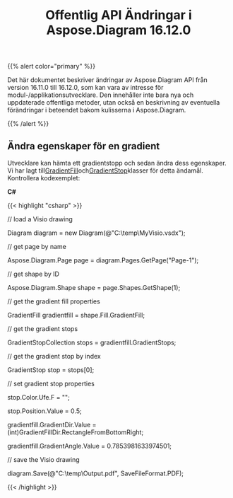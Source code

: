﻿---
title: Offentlig API Ändringar i Aspose.Diagram 16.12.0
type: docs
weight: 10
url: /sv/net/public-api-changes-in-aspose-diagram-16-12-0/
---
{{% alert color="primary" %}} 

Det här dokumentet beskriver ändringar av Aspose.Diagram API från version 16.11.0 till 16.12.0, som kan vara av intresse för modul-/applikationsutvecklare. Den innehåller inte bara nya och uppdaterade offentliga metoder, utan också en beskrivning av eventuella förändringar i beteendet bakom kulisserna i Aspose.Diagram.

{{% /alert %}} 
## **Ändra egenskaper för en gradient**
Utvecklare kan hämta ett gradientstopp och sedan ändra dess egenskaper. Vi har lagt till[GradientFill](http://www.aspose.com/api/net/diagram/aspose.diagram/gradientfill)och[GradientStop](http://www.aspose.com/api/net/diagram/aspose.diagram/gradientstop)klasser för detta ändamål. Kontrollera kodexemplet:

**C#**

{{< highlight "csharp" >}}

 // load a Visio drawing

Diagram diagram = new Diagram(@"C:\temp\MyVisio.vsdx");

// get page by name

Aspose.Diagram.Page page = diagram.Pages.GetPage("Page-1");

// get shape by ID

Aspose.Diagram.Shape shape = page.Shapes.GetShape(1);

// get the gradient fill properties

GradientFill gradientfill = shape.Fill.GradientFill;

// get the gradient stops

GradientStopCollection stops = gradientfill.GradientStops;

// get the gradient stop by index

GradientStop stop = stops[0];

// set gradient stop properties

stop.Color.Ufe.F = "";

stop.Position.Value = 0.5;

gradientfill.GradientDir.Value = (int)GradientFillDir.RectangleFromBottomRight;

gradientfill.GradientAngle.Value = 0.7853981633974501;

// save the Visio drawing

diagram.Save(@"C:\temp\Output.pdf", SaveFileFormat.PDF);

{{< /highlight >}}
